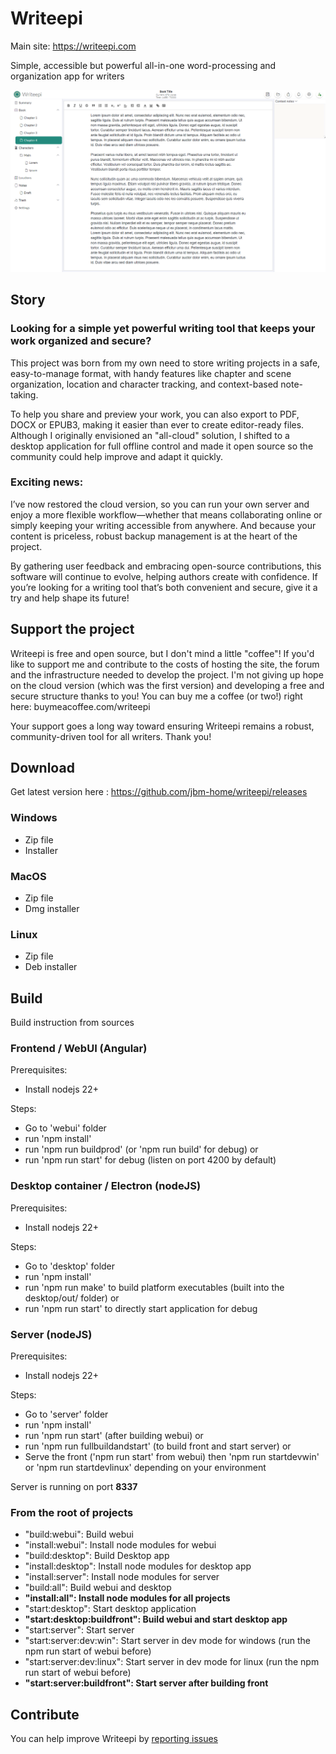 # Writeepi
Main site: https://writeepi.com

Simple, accessible but powerful all-in-one word-processing and organization app for writers

![screenshot](assets/capture.png)
## Story
### Looking for a simple yet powerful writing tool that keeps your work organized and secure?
This project was born from my own need to store writing projects in a safe, easy-to-manage format, with handy features like chapter and scene organization, location and character tracking, and context-based note-taking.

To help you share and preview your work, you can also export to PDF, DOCX or EPUB3, making it easier than ever to create editor-ready files. Although I originally envisioned an "all-cloud" solution, I shifted to a desktop application for full offline control and made it open source so the community could help improve and adapt it quickly.

### Exciting news:
I’ve now restored the cloud version, so you can run your own server and enjoy a more flexible workflow—whether that means collaborating online or simply keeping your writing accessible from anywhere. And because your content is priceless, robust backup management is at the heart of the project.

By gathering user feedback and embracing open-source contributions, this software will continue to evolve, helping authors create with confidence. If you’re looking for a writing tool that’s both convenient and secure, give it a try and help shape its future!
## Support the project
Writeepi is free and open source, but I don't mind a little "coffee"! If you'd like to support me and contribute to the costs of hosting the site, the forum and the infrastructure needed to develop the project. I'm not giving up hope on the cloud version (which was the first version) and developing a free and secure structure thanks to you!
You can buy me a coffee (or two!) right here: buymeacoffee.com/writeepi

Your support goes a long way toward ensuring Writeepi remains a robust, community-driven tool for all writers. Thank you!
## Download
Get latest version here : https://github.com/jbm-home/writeepi/releases
### Windows
- Zip file
- Installer
### MacOS
- Zip file
- Dmg installer
### Linux
- Zip file
- Deb installer
## Build
Build instruction from sources
### Frontend / WebUI (Angular)
Prerequisites:
- Install nodejs 22+

Steps:
- Go to 'webui' folder
- run 'npm install'
- run 'npm run buildprod' (or 'npm run build' for debug)
or
- run 'npm run start' for debug (listen on port 4200 by default)
### Desktop container / Electron (nodeJS)
Prerequisites:
- Install nodejs 22+

Steps:
- Go to 'desktop' folder
- run 'npm install'
- run 'npm run make' to build platform executables (built into the desktop/out/ folder)
or
- run 'npm run start' to directly start application for debug
### Server (nodeJS)
Prerequisites:
- Install nodejs 22+

Steps:
- Go to 'server' folder
- run 'npm install'
- run 'npm run start' (after building webui)
or
- run 'npm run fullbuildandstart' (to build front and start server)
or
- Serve the front ('npm run start' from webui) then 'npm run startdevwin' or 'npm run startdevlinux' depending on your environment

Server is running on port **8337**
### From the root of projects
- "build:webui": Build webui
- "install:webui": Install node modules for webui
- "build:desktop": Build Desktop app
- "install:desktop": Install node modules for desktop app
- "install:server": Install node modules for server
- "build:all": Build webui and desktop
- **"install:all": Install node modules for all projects**
- "start:desktop": Start desktop application
- **"start:desktop:buildfront": Build webui and start desktop app**
- "start:server": Start server
- "start:server:dev:win": Start server in dev mode for windows (run the npm run start of webui before)
- "start:server:dev:linux": Start server in dev mode for linux (run the npm run start of webui before)
- **"start:server:buildfront": Start server after building front**
## Contribute
You can help improve Writeepi by [reporting issues](https://github.com/jbm-home/writeepi/issues)
